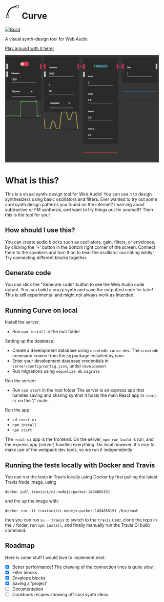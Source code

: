# <img src="https://raw.githubusercontent.com/valentijnnieman/curve/master/react-ui/src/curve.svg?sanitize=true" width="48" /> Curve

[![Build](https://travis-ci.org/valentijnnieman/curve.svg?branch=master)](https://travis-ci.org/valentijnnieman/curve)

A visual synth-design tool for Web Audio

[Play around with it here!](https://curve-visual.herokuapp.com/)

<img src="https://github.com/valentijnnieman/curve/blob/master/react-ui/public/all_screen.png?raw=true" />

# What is this?

This is a visual synth-design tool for Web Audio! You can use it to design synthesizers using basic oscillators and filters. Ever wanted to try out some cool synth design patterns you found on the internet? Learning about subtractive or FM synthesis, and want to try things out for yourself? Then this is the tool for you!

## How should I use this?

You can create audio blocks such as oscillators, gain, filters, or envelopes, by clicking the '+' button in the bottom right corner of the screen. Connect them to the speakers and turn it on to hear the oscillator oscillating wildly! Try connecting different blocks together.

## Generate code

You can click the "Generate code" button to see the Web Audio code output. You can build a crazy synth and save the outputted code for later! This is still experimental and might not always work as intended.

## Running Curve on local

Install the server:

- Run `npm install` in the root folder

Setting up the database:

- Create a development database using `createdb curve-dev`. The `createdb` command comes from the `pg` package installed by npm.
- Enter your development database credentials in `server/config/config.json`, under `development`
- Run migrations using `sequelize db:migrate`

Run the server:

- Run `npm start` in the root folder
  The server is an express app that handles saving and sharing synths! It hosts the main React app in `react-ui` on the '/' route.

Run the app:

- `cd react-ui`
- `npm install`
- `npm start`

The `react-ui` app is the frontend. On the server, `npm run build` is run, and the express app (server) handles everything. On local however, it's nice to make use of the webpack dev tools, so we run it independently!

## Running the tests locally with Docker and Travis

You can run the tests in Travis locally using Docker by first pulling the latest Travis Node image, using 

```docker pull travisci/ci-nodejs:packer-1494866191```

and fire up the image with:

```docker run -it travisci/ci-nodejs:packer-1494866191 /bin/bash```

then you can run `su - travis` to switch to the `travis` user, clone the repo in the `/` folder, run `npm install`, and finally manually run the Travis CI build command.


## Roadmap

Here is some stuff I would love to implement next:

- [x] Better performance! The drawing of the connection lines is quite slow.
- [x] Filter blocks
- [x] Envelope blocks
- [x] Saving a 'project'
- [ ] Documentation
- [ ] Cookbook recipes showing off cool synth ideas
